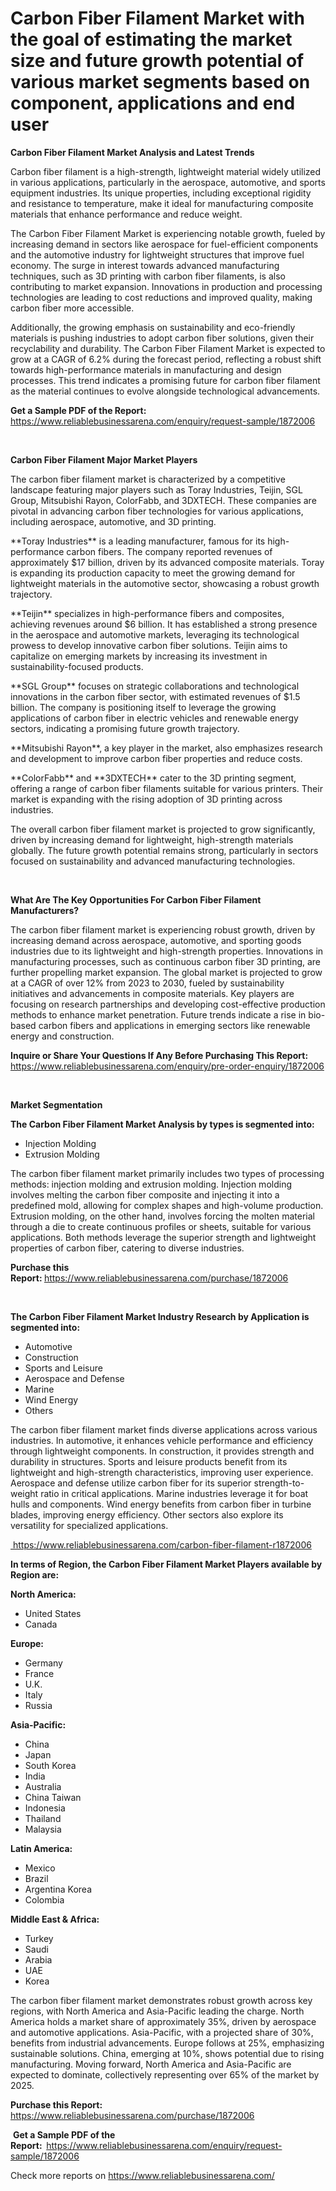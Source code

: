 <p><h1>Carbon Fiber Filament Market with the goal of estimating the market size and future growth potential of various market segments based on component, applications and end user</h1></p><p><strong>Carbon Fiber Filament Market Analysis and Latest Trends</strong></p>
<p><p>Carbon fiber filament is a high-strength, lightweight material widely utilized in various applications, particularly in the aerospace, automotive, and sports equipment industries. Its unique properties, including exceptional rigidity and resistance to temperature, make it ideal for manufacturing composite materials that enhance performance and reduce weight.</p><p>The Carbon Fiber Filament Market is experiencing notable growth, fueled by increasing demand in sectors like aerospace for fuel-efficient components and the automotive industry for lightweight structures that improve fuel economy. The surge in interest towards advanced manufacturing techniques, such as 3D printing with carbon fiber filaments, is also contributing to market expansion. Innovations in production and processing technologies are leading to cost reductions and improved quality, making carbon fiber more accessible.</p><p>Additionally, the growing emphasis on sustainability and eco-friendly materials is pushing industries to adopt carbon fiber solutions, given their recyclability and durability. The Carbon Fiber Filament Market is expected to grow at a CAGR of 6.2% during the forecast period, reflecting a robust shift towards high-performance materials in manufacturing and design processes. This trend indicates a promising future for carbon fiber filament as the material continues to evolve alongside technological advancements.</p></p>
<p><strong>Get a Sample PDF of the Report:&nbsp;</strong> <a href="https://www.reliablebusinessarena.com/enquiry/request-sample/1872006?utm_campaign=1871&utm_medium=2&utm_source=Github&utm_content=ia&utm_term=31032025&utm_id=carbon-fiber-filament">https://www.reliablebusinessarena.com/enquiry/request-sample/1872006</a></p>
<p>&nbsp;</p>
<p><strong>Carbon Fiber Filament Major Market Players</strong></p>
<p><p>The carbon fiber filament market is characterized by a competitive landscape featuring major players such as Toray Industries, Teijin, SGL Group, Mitsubishi Rayon, ColorFabb, and 3DXTECH. These companies are pivotal in advancing carbon fiber technologies for various applications, including aerospace, automotive, and 3D printing.</p><p>**Toray Industries** is a leading manufacturer, famous for its high-performance carbon fibers. The company reported revenues of approximately $17 billion, driven by its advanced composite materials. Toray is expanding its production capacity to meet the growing demand for lightweight materials in the automotive sector, showcasing a robust growth trajectory.</p><p>**Teijin** specializes in high-performance fibers and composites, achieving revenues around $6 billion. It has established a strong presence in the aerospace and automotive markets, leveraging its technological prowess to develop innovative carbon fiber solutions. Teijin aims to capitalize on emerging markets by increasing its investment in sustainability-focused products.</p><p>**SGL Group** focuses on strategic collaborations and technological innovations in the carbon fiber sector, with estimated revenues of $1.5 billion. The company is positioning itself to leverage the growing applications of carbon fiber in electric vehicles and renewable energy sectors, indicating a promising future growth trajectory.</p><p>**Mitsubishi Rayon**, a key player in the market, also emphasizes research and development to improve carbon fiber properties and reduce costs. </p><p>**ColorFabb** and **3DXTECH** cater to the 3D printing segment, offering a range of carbon fiber filaments suitable for various printers. Their market is expanding with the rising adoption of 3D printing across industries.</p><p>The overall carbon fiber filament market is projected to grow significantly, driven by increasing demand for lightweight, high-strength materials globally. The future growth potential remains strong, particularly in sectors focused on sustainability and advanced manufacturing technologies.</p></p>
<p>&nbsp;</p>
<p><strong>What Are The Key Opportunities For Carbon Fiber Filament Manufacturers?</strong></p>
<p><p>The carbon fiber filament market is experiencing robust growth, driven by increasing demand across aerospace, automotive, and sporting goods industries due to its lightweight and high-strength properties. Innovations in manufacturing processes, such as continuous carbon fiber 3D printing, are further propelling market expansion. The global market is projected to grow at a CAGR of over 12% from 2023 to 2030, fueled by sustainability initiatives and advancements in composite materials. Key players are focusing on research partnerships and developing cost-effective production methods to enhance market penetration. Future trends indicate a rise in bio-based carbon fibers and applications in emerging sectors like renewable energy and construction.</p></p>
<p><strong>Inquire or Share Your Questions If Any Before Purchasing This Report:</strong> <a href="https://www.reliablebusinessarena.com/enquiry/pre-order-enquiry/1872006?utm_campaign=1871&utm_medium=2&utm_source=Github&utm_content=ia&utm_term=31032025&utm_id=carbon-fiber-filament">https://www.reliablebusinessarena.com/enquiry/pre-order-enquiry/1872006</a></p>
<p>&nbsp;</p>
<p><strong>Market Segmentation</strong></p>
<p><strong>The Carbon Fiber Filament Market Analysis by types is segmented into:</strong></p>
<p><ul><li>Injection Molding</li><li>Extrusion Molding</li></ul></p>
<p><p>The carbon fiber filament market primarily includes two types of processing methods: injection molding and extrusion molding. Injection molding involves melting the carbon fiber composite and injecting it into a predefined mold, allowing for complex shapes and high-volume production. Extrusion molding, on the other hand, involves forcing the molten material through a die to create continuous profiles or sheets, suitable for various applications. Both methods leverage the superior strength and lightweight properties of carbon fiber, catering to diverse industries.</p></p>
<p><strong>Purchase this Report:&nbsp;</strong><a href="https://www.reliablebusinessarena.com/purchase/1872006?utm_campaign=1871&utm_medium=2&utm_source=Github&utm_content=ia&utm_term=31032025&utm_id=carbon-fiber-filament">https://www.reliablebusinessarena.com/purchase/1872006</a></p>
<p>&nbsp;</p>
<p><strong>The Carbon Fiber Filament Market Industry Research by Application is segmented into:</strong></p>
<p><ul><li>Automotive</li><li>Construction</li><li>Sports and Leisure</li><li>Aerospace and Defense</li><li>Marine</li><li>Wind Energy</li><li>Others</li></ul></p>
<p><p>The carbon fiber filament market finds diverse applications across various industries. In automotive, it enhances vehicle performance and efficiency through lightweight components. In construction, it provides strength and durability in structures. Sports and leisure products benefit from its lightweight and high-strength characteristics, improving user experience. Aerospace and defense utilize carbon fiber for its superior strength-to-weight ratio in critical applications. Marine industries leverage it for boat hulls and components. Wind energy benefits from carbon fiber in turbine blades, improving energy efficiency. Other sectors also explore its versatility for specialized applications.</p></p>
<p><a href="https://www.reliablebusinessarena.com/carbon-fiber-filament-r1872006?utm_campaign=1871&utm_medium=2&utm_source=Github&utm_content=ia&utm_term=31032025&utm_id=carbon-fiber-filament">&nbsp;https://www.reliablebusinessarena.com/carbon-fiber-filament-r1872006</a></p>
<p><strong>In terms of Region, the Carbon Fiber Filament Market Players available by Region are:</strong></p>
<p>
    <p> <strong> North America: </strong>
        <ul>
            <li>United States</li>
            <li>Canada</li>
        </ul>
        </p> 
    <p> <strong> Europe: </strong>
        <ul>
            <li>Germany</li>
            <li>France</li>
            <li>U.K.</li>
            <li>Italy</li>
            <li>Russia</li>
        </ul>
        </p> 
    <p> <strong> Asia-Pacific: </strong>
        <ul>
            <li>China</li>
            <li>Japan</li>
            <li>South Korea</li>
            <li>India</li>
            <li>Australia</li>
            <li>China Taiwan</li>
            <li>Indonesia</li>
            <li>Thailand</li>
            <li>Malaysia</li>
        </ul>
        </p> 
    <p> <strong> Latin America: </strong>
        <ul>
            <li>Mexico</li>
            <li>Brazil</li>
            <li>Argentina Korea</li>
            <li>Colombia</li>
        </ul>
        </p> 
    <p> <strong> Middle East & Africa: </strong>
        <ul>
            <li>Turkey</li>
            <li>Saudi</li>
            <li>Arabia</li>
            <li>UAE</li>
            <li>Korea</li>
        </ul>
    </p>
    </p>
<p><p>The carbon fiber filament market demonstrates robust growth across key regions, with North America and Asia-Pacific leading the charge. North America holds a market share of approximately 35%, driven by aerospace and automotive applications. Asia-Pacific, with a projected share of 30%, benefits from industrial advancements. Europe follows at 25%, emphasizing sustainable solutions. China, emerging at 10%, shows potential due to rising manufacturing. Moving forward, North America and Asia-Pacific are expected to dominate, collectively representing over 65% of the market by 2025.</p></p>
<p><strong>Purchase this Report: </strong><a href="https://www.reliablebusinessarena.com/purchase/1872006?utm_campaign=1871&utm_medium=2&utm_source=Github&utm_content=ia&utm_term=31032025&utm_id=carbon-fiber-filament">https://www.reliablebusinessarena.com/purchase/1872006</a></p>
<p>&nbsp;<strong>Get a Sample PDF of the Report:&nbsp;&nbsp;</strong><a href="https://www.reliablebusinessarena.com/enquiry/request-sample/1872006?utm_campaign=1871&utm_medium=2&utm_source=Github&utm_content=ia&utm_term=31032025&utm_id=carbon-fiber-filament">https://www.reliablebusinessarena.com/enquiry/request-sample/1872006</a></p>
<p><strong></strong></p>
<p>Check more reports on <a href="https://www.reliablebusinessarena.com/?utm_campaign=1871&utm_medium=2&utm_source=Github&utm_content=ia&utm_term=31032025&utm_id=carbon-fiber-filament">https://www.reliablebusinessarena.com/</a></p>